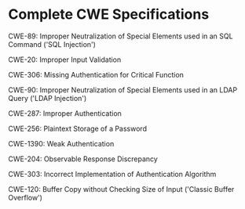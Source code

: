 

# Complete CWE Specifications

CWE-89: Improper Neutralization of Special Elements used in an SQL Command ('SQL Injection')

CWE-20: Improper Input Validation

CWE-306: Missing Authentication for Critical Function

CWE-90: Improper Neutralization of Special Elements used in an LDAP Query ('LDAP Injection')

CWE-287: Improper Authentication

CWE-256: Plaintext Storage of a Password

CWE-1390: Weak Authentication

CWE-204: Observable Response Discrepancy

CWE-303: Incorrect Implementation of Authentication Algorithm

CWE-120: Buffer Copy without Checking Size of Input ('Classic Buffer Overflow')